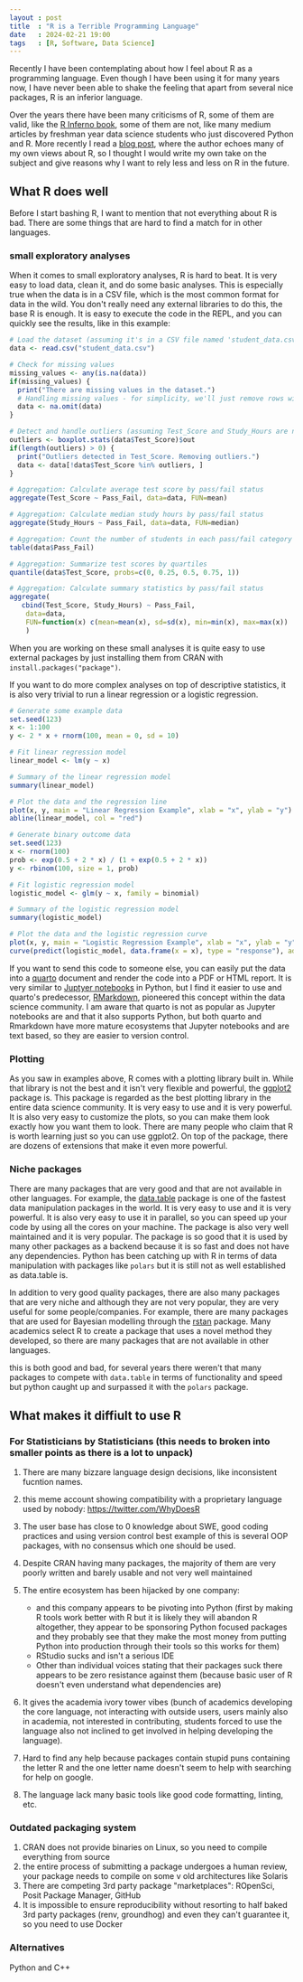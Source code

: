 ```yaml
---
layout : post
title  : "R is a Terrible Programming Language"
date   : 2024-02-21 19:00
tags   : [R, Software, Data Science] 
---
```


Recently I have been contemplating about how I feel about R as a programming
language. Even though I have been using it for many years now, I have never been
able to shake the feeling that apart from several nice packages, R is an
inferior language.

Over the years there have been many criticisms of R, some of them are valid,
like the [R Inferno book][1], some of them are not, like many medium articles by
freshman year data science students who just discovered Python and R. More
recently I read a [blog post][2], where the author echoes many of my own views
about R, so I thought I would write my own take on the subject and give reasons
why I want to rely less and less on R in the future.

## What R does well

Before I start bashing R, I want to mention that not everything about R is bad.
There are some things that are hard to find a match for in other languages.

### small exploratory analyses

When it comes to small exploratory analyses, R is hard to beat. It is very easy
to load data, clean it, and do some basic analyses. This is especially true when
the data is in a CSV file, which is the most common format for data in the wild.
You don't really need any external libraries to do this, the base R is enough.
It is easy to execute the code in the REPL, and you can quickly see the results,
like in this example:

```R
# Load the dataset (assuming it's in a CSV file named 'student_data.csv')
data <- read.csv("student_data.csv")

# Check for missing values
missing_values <- any(is.na(data))
if(missing_values) {
  print("There are missing values in the dataset.")
  # Handling missing values - for simplicity, we'll just remove rows with missing values
  data <- na.omit(data)
}

# Detect and handle outliers (assuming Test_Score and Study_Hours are numeric variables)
outliers <- boxplot.stats(data$Test_Score)$out
if(length(outliers) > 0) {
  print("Outliers detected in Test_Score. Removing outliers.")
  data <- data[!data$Test_Score %in% outliers, ]
}

# Aggregation: Calculate average test score by pass/fail status
aggregate(Test_Score ~ Pass_Fail, data=data, FUN=mean)

# Aggregation: Calculate median study hours by pass/fail status
aggregate(Study_Hours ~ Pass_Fail, data=data, FUN=median)

# Aggregation: Count the number of students in each pass/fail category
table(data$Pass_Fail)

# Aggregation: Summarize test scores by quartiles
quantile(data$Test_Score, probs=c(0, 0.25, 0.5, 0.75, 1))

# Aggregation: Calculate summary statistics by pass/fail status
aggregate(
   cbind(Test_Score, Study_Hours) ~ Pass_Fail,
    data=data,
    FUN=function(x) c(mean=mean(x), sd=sd(x), min=min(x), max=max(x))
    )
```
When you are working on these small analyses it is quite easy to use external
packages by just installing them from CRAN with `install.packages("package")`.

If you want to do more complex analyses on top of descriptive statistics, it is
also very trivial to run a linear regression or a logistic regression.

```R
# Generate some example data
set.seed(123)
x <- 1:100
y <- 2 * x + rnorm(100, mean = 0, sd = 10)

# Fit linear regression model
linear_model <- lm(y ~ x)

# Summary of the linear regression model
summary(linear_model)

# Plot the data and the regression line
plot(x, y, main = "Linear Regression Example", xlab = "x", ylab = "y")
abline(linear_model, col = "red")
```

```R
# Generate binary outcome data
set.seed(123)
x <- rnorm(100)
prob <- exp(0.5 + 2 * x) / (1 + exp(0.5 + 2 * x))
y <- rbinom(100, size = 1, prob)

# Fit logistic regression model
logistic_model <- glm(y ~ x, family = binomial)

# Summary of the logistic regression model
summary(logistic_model)

# Plot the data and the logistic regression curve
plot(x, y, main = "Logistic Regression Example", xlab = "x", ylab = "y", col = ifelse(y == 1, "blue", "red"))
curve(predict(logistic_model, data.frame(x = x), type = "response"), add = TRUE, col = "green")
```

If you want to send this code to someone else, you can easily put the data into
a [quarto][3] document and render the code into a PDF or HTML report. It is very
similar to [Juptyer notebooks][4] in Python, but I find it easier to use and
quarto's predecessor, [RMarkdown][5], pioneered this concept within the data
science community. I am aware that quarto is not as popular as Jupyter notebooks
are and that it also supports Python, but both quarto and Rmarkdown have more
mature ecosystems that Jupyter notebooks and are text based, so they are easier
to version control.

### Plotting

As you saw in examples above, R comes with a plotting library built in. While
that library is not the best and it isn't very flexible and powerful, the
[ggplot2][6] package is. This package is regarded as the best plotting library
in the entire data science community. It is very easy to use and it is very
powerful. It is also very easy to customize the plots, so you can make them look
exactly how you want them to look. There are many people who claim that R is
worth learning just so you can use ggplot2. On top of the package, there are
dozens of extensions that make it even more powerful.

### Niche packages

There are many packages that are very good and that are not available in other
languages. For example, the [data.table][7] package is one of the fastest data
manipulation packages in the world. It is very easy to use and it is very
powerful. It is also very easy to use it in parallel, so you can speed up your
code by using all the cores on your machine. The package is also very well
maintained and it is very popular. The package is so good that it is used by
many other packages as a backend because it is so fast and does not have any
dependencies. Python has been catching up with R in terms of data manipulation
with packages like `polars` but it is still not as well established as
data.table is.

In addition to very good quality packages, there are also many packages that are
very niche and although they are not very popular, they are very useful for some
people/companies. For example, there are many packages that are used for
Bayesian modelling through the [rstan][8] package. Many academics select R to
create a package that uses a novel method they developed, so there are many
packages that are not available in other languages.

this is both good and bad, for several years there weren't that many packages to
compete with `data.table` in terms of functionality and speed but python caught
up and surpassed it with the `polars` package.

## What makes it diffiult to use R

### For Statisticians by Statisticians (this needs to broken into smaller points as there is a lot to unpack)

1. There are many bizzare language design decisions, like inconsistent fucntion
   names.
2. this meme account showing compatibility with a proprietary language used by
   nobody: https://twitter.com/WhyDoesR
3. The user base has close to 0 knowledge about SWE, good coding practices and
   using version control best example of this is several OOP packages, with no
   consensus which one should be used.
4. Despite CRAN having many packages, the majority of them are very poorly
   written and barely usable and not very well maintained
5. The entire ecosystem has been hijacked by one company:

     - and this company appears to be pivoting into Python (first by making R
       tools work better with R but it is likely they will abandon R altogether,
       they appear to be sponsoring Python focused packages and they probably see
       that they make the most money from putting Python into production through
       their tools so this works for them)
     - RStudio sucks and isn't a serious IDE
     - Other than individual voices stating that their packages suck there
       appears to be zero resistance against them (because basic user of R
       doesn't even understand what dependencies are)
6. It gives the academia ivory tower vibes (bunch of academics developing the
   core language, not interacting with outside users, users mainly also in
   academia, not interested in contributing, students forced to use the language
   also not inclined to get involved in helping developing the language).
7. Hard to find any help because packages contain stupid puns containing the
   letter R and the one letter name doesn't seem to help with searching for help
   on google.
8. The language lack many basic tools like good code formatting, linting, etc.

### Outdated packaging system

1. CRAN does not provide binaries on Linux, so you need to compile everything
   from source
2. the entire process of submitting a package undergoes a human review, your
   package needs to compile on some v old architectures like Solaris
3. There are competing 3rd party package "marketplaces": ROpenSci, Posit Package
   Manager, GitHub
4. It is impossible to ensure reproducibility without resorting to half baked
   3rd party packages (renv, groundhog) and even they can't guarantee it, so you
   need to use Docker

### Alternatives

Python and C++

[1]: https://www.burns-stat.com/pages/Tutor/R_inferno.pdf
[2]: https://www.hendrik-erz.de/post/a-rant
[3]: https://quarto.org/
[4]: https://jupyter.org/
[5]: https://rmarkdown.rstudio.com/
[6]: https://ggplot2.tidyverse.org/
[7]: https://rdatatable.gitlab.io/data.table/
[8]: https://mc-stan.org/rstan/